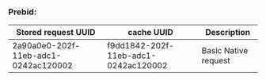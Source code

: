### Prebid:
 Stored request UUID | cache UUID | Description
--|---|--
 2a90a0e0-202f-11eb-adc1-0242ac120002 | f9dd1842-202f-11eb-adc1-0242ac120002 | Basic Native request
